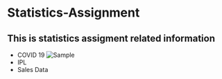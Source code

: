 # Statistics-Assignment
## This is statistics assigment related information
* COVID 19 
![Sample](https://www.paho.org/sites/default/files/styles/max_1500x1500/public/2020-03/blue-covid-banner.jpg?itok=N2g8afH3)
* IPL 
* Sales Data 
